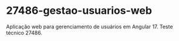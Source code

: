 # 27486-gestao-usuarios-web
Aplicação web para gerenciamento de usuários em Angular 17. Teste técnico 27486.
